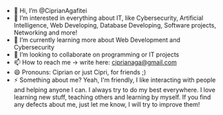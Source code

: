 - 👋 Hi, I’m @CiprianAgafitei
- 👀 I’m interested in everything about IT, like Cybersecurity, Artificial Intelligence, Web Developing, Database Developing, Software projects, Networking and more!
- 🌱 I’m currently learning more about Web Development and Cybersecurity
- 💞️ I’m looking to collaborate on programming or IT projects
- 📫 How to reach me -> write here: ciprianaga@gmail.com
- 😄 Pronouns: Ciprian or just Cipri, for friends ;)
- ⚡ Something about me?
Yeah, I'm friendly, I like interacting with people and helping anyone I can. I always try to do my best everywhere. I love learning new stuff, teaching others and learning by myself.
If you find any defects about me, just let me know, I will try to improve them!  

<!---
CiprianAgafitei/CiprianAgafitei is a ✨ special ✨ repository because its `README.md` (this file) appears on your GitHub profile.
You can click the Preview link to take a look at your changes.
--->
